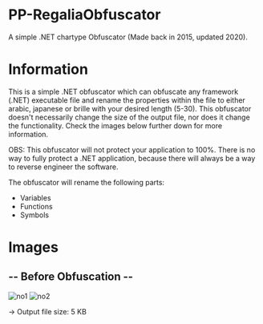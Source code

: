 # PP-RegaliaObfuscator

A simple .NET chartype Obfuscator (Made back in 2015, updated 2020).

# Information

This is a simple .NET obfuscator which can obfuscate any framework (.NET) executable file and rename the properties within the file to either arabic, japanese or brille with your desired length (5-30). This obfuscator doesn't necessarily change the size of the output file, nor does it change the functionality. Check the images below further down for more information. 

OBS: This obfuscator will not
protect your application to 100%. There is no way to fully protect a .NET application, because there will always be a way to reverse
engineer the software.

The obfuscator will rename the following parts:
- Variables
- Functions
- Symbols

# Images

## -- Before Obfuscation --

![no1](https://i.imgur.com/26XNj6w.png)
![no2]()

-> Output file size: 5 KB



